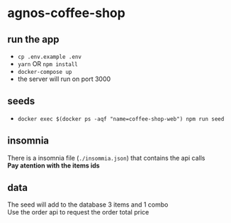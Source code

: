 # agnos-coffee-shop

## run the app

* `cp .env.example .env`
* `yarn` OR `npm install`
* `docker-compose up`
* the server will run on port 3000

## seeds

* `docker exec $(docker ps -aqf "name=coffee-shop-web") npm run seed`

## insomnia

There is a insomnia file (`./insommia.json`) that contains the api calls <br />
**Pay atention with the items ids**

## data

The seed will add to the database 3 items and 1 combo <br />
Use the order api to request the order total price
